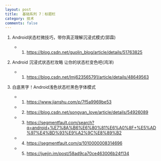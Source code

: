```yaml
---
layout: post
title:  基础系列 7：标题栏
category: 技术
comments: false
---
```

 


 
 1. Android状态栏微技巧，带你真正理解沉浸式模式(郭霖)
	* 1. <https://blog.csdn.net/guolin_blog/article/details/51763825>
 
 2. Android 沉浸式状态栏攻略 让你的状态栏变色吧(鸿洋)
    * 1. <https://blog.csdn.net/lmj623565791/article/details/48649563>
 
 3. 白底黑字！Android浅色状态栏黑色字体模式
    * 1. <https://www.jianshu.com/p/7f5a9969be53>
    * 2. <https://blog.csdn.net/songyan_love/article/details/54926089>
    * 3. <https://segmentfault.com/search?q=android+%E7%8A%B6%E6%80%81%E6%A0%8F+%E5%AD%97%E4%BD%93%E9%A2%9C%E8%89%B2>
    * 4. <https://segmentfault.com/q/1010000008314696>
    * 5. <https://juejin.im/post/58ad9ca70ce463006b24f134>
    
 
 
 
 
 
 
 
 
 
 
 
 
 
 
 
 
 
 
 
 
 
 
